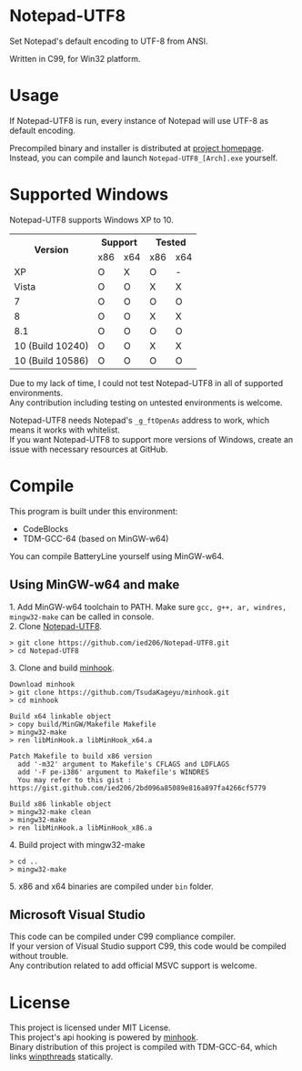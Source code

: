 # Notepad-UTF8
Set Notepad's default encoding to UTF-8 from ANSI. 

Written in C99, for Win32 platform.


# Usage
If Notepad-UTF8 is run, every instance of Notepad will use UTF-8 as default encoding.

Precompiled binary and installer is distributed at [project homepage](https://ied206.github.io/Notepad-UTF8).  
Instead, you can compile and launch `Notepad-UTF8_[Arch].exe` yourself.


# Supported Windows
Notepad-UTF8 supports Windows XP to 10.  

<table>
  <tr>
    <th rowspan="2">Version</th>
    <th colspan="2">Support</th>
    <th colspan="2">Tested<br></th>
  </tr>
  <tr>
    <td>x86</td>
    <td>x64</td>
    <td>x86</td>
    <td>x64<br></td>
  </tr>
  <tr>
    <td>XP<br></td>
    <td>O</td>
    <td>X</td>
    <td>O</td>
    <td>-</td>
  </tr>
  <tr>
    <td>Vista</td>
    <td>O</td>
    <td>O</td>
    <td>X</td>
    <td>X</td>
  </tr>
  <tr>
    <td>7</td>
    <td>O</td>
    <td>O</td>
    <td>O<br></td>
    <td>O</td>
  </tr>
  <tr>
    <td>8</td>
    <td>O</td>
    <td>O</td>
    <td>X</td>
    <td>X</td>
  </tr>
  <tr>
    <td>8.1</td>
    <td>O</td>
    <td>O</td>
    <td>O</td>
    <td>O<br></td>
  </tr>
  <tr>
    <td>10 (Build 10240)</td>
    <td>O</td>
    <td>O</td>
    <td>X</td>
    <td>X</td>
  </tr>
  <tr>
    <td>10 (Build 10586)</td>
    <td>O</td>
    <td>O</td>
    <td>O</td>
    <td>O</td>
  </tr>
</table>

Due to my lack of time, I could not test Notepad-UTF8 in all of supported environments.  
Any contribution including testing on untested environments is welcome.

Notepad-UTF8 needs Notepad's `_g_ftOpenAs` address to work, which means it works with whitelist.  
If you want Notepad-UTF8 to support more versions of Windows, create an issue with necessary resources at GitHub.


# Compile
This program is built under this environment:
- CodeBlocks
- TDM-GCC-64 (based on MinGW-w64)

You can compile BatteryLine yourself using MinGW-w64.


## Using MinGW-w64 and make
1\. Add MinGW-w64 toolchain to PATH. Make sure `gcc, g++, ar, windres, mingw32-make` can be called in console.  
2\. Clone [Notepad-UTF8](https://github.com/ied206/Notepad-UTF8).
```
> git clone https://github.com/ied206/Notepad-UTF8.git
> cd Notepad-UTF8
```
3\. Clone and build [minhook](https://github.com/TsudaKageyu/minhook).  
```
Download minhook
> git clone https://github.com/TsudaKageyu/minhook.git
> cd minhook

Build x64 linkable object
> copy build/MinGW/Makefile Makefile
> mingw32-make
> ren libMinHook.a libMinHook_x64.a

Patch Makefile to build x86 version
  add '-m32' argument to Makefile's CFLAGS and LDFLAGS
  add '-F pe-i386' argument to Makefile's WINDRES
  You may refer to this gist : https://gist.github.com/ied206/2bd096a85089e816a897fa4266cf5779

Build x86 linkable object
> mingw32-make clean
> mingw32-make
> ren libMinHook.a libMinHook_x86.a
```
4\. Build project with mingw32-make
```
> cd ..
> mingw32-make
```
5\. x86 and x64 binaries are compiled under `bin` folder.


## Microsoft Visual Studio
This code can be compiled under C99 compliance compiler.  
If your version of Visual Studio support C99, this code would be compiled without trouble.  
Any contribution related to add official MSVC support is welcome.


# License
This project is licensed under MIT License.  
This project's api hooking is powered by [minhook](https://github.com/TsudaKageyu/minhook).   
Binary distribution of this project is compiled with TDM-GCC-64, which links [winpthreads](http://mingw-w64.org) statically.  
